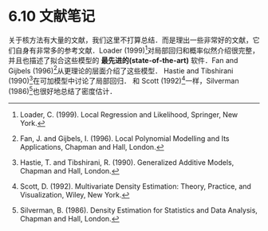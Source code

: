 # 6.10 文献笔记


关于核方法有大量的文献，我们这里不打算总结．而是理出一些非常好的文献，它们自身有非常多的参考文献．Loader (1999)[^1]对局部回归和概率似然介绍很完整，并且也描述了拟合这些模型的 **最先进的(state-of-the-art)** 软件．Fan and Gijbels (1996)[^2]从更理论的层面介绍了这些模型． Hastie and Tibshirani (1990)[^3]在可加模型中讨论了局部回归． 和 Scott (1992)[^5]一样，Silverman (1986)[^4]也很好地总结了密度估计．

[^1]: Loader, C. (1999). Local Regression and Likelihood, Springer, New York.
[^2]: Fan, J. and Gijbels, I. (1996). Local Polynomial Modelling and Its Applications, Chapman and Hall, London.
[^3]: Hastie, T. and Tibshirani, R. (1990). Generalized Additive Models, Chapman and Hall, London.
[^4]: Silverman, B. (1986). Density Estimation for Statistics and Data Analysis, Chapman and Hall, London.
[^5]: Scott, D. (1992). Multivariate Density Estimation: Theory, Practice, and Visualization, Wiley, New York.
